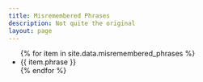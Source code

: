 ```yaml
---
title: Misremembered Phrases
description: Not quite the original
layout: page
---
```

<ul>
{% for item in site.data.misremembered_phrases %}
  <li>
    {{ item.phrase }}
  </li>
{% endfor %}
</ul>
